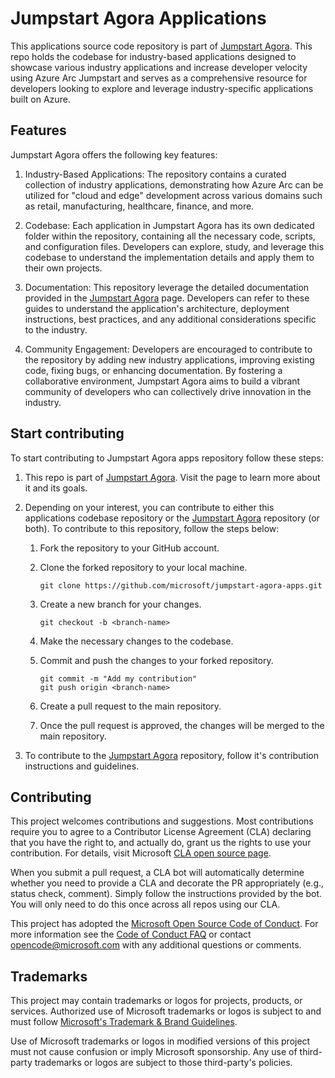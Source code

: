 # Jumpstart Agora Applications

This applications source code repository is part of [Jumpstart Agora](https://aka.ms/JumpstartAgora). This repo holds the codebase for industry-based applications designed to showcase various industry applications and increase developer velocity using Azure Arc Jumpstart and serves as a comprehensive resource for developers looking to explore and leverage industry-specific applications built on Azure.

## Features

Jumpstart Agora offers the following key features:

1. Industry-Based Applications: The repository contains a curated collection of industry applications, demonstrating how Azure Arc can be utilized for "cloud and edge" development across various domains such as retail, manufacturing, healthcare, finance, and more.

2. Codebase: Each application in Jumpstart Agora has its own dedicated folder within the repository, containing all the necessary code, scripts, and configuration files. Developers can explore, study, and leverage this codebase to understand the implementation details and apply them to their own projects.

3. Documentation: This repository leverage the detailed documentation provided in the [Jumpstart Agora](https://aka.ms/JumpstartAgora) page. Developers can refer to these guides to understand the application's architecture, deployment instructions, best practices, and any additional considerations specific to the industry.

4. Community Engagement: Developers are encouraged to contribute to the repository by adding new industry applications, improving existing code, fixing bugs, or enhancing documentation. By fostering a collaborative environment, Jumpstart Agora aims to build a vibrant community of developers who can collectively drive innovation in the industry.

## Start contributing

To start contributing to Jumpstart Agora apps repository follow these steps:

1. This repo is part of [Jumpstart Agora](https://aka.ms/JumpstartAgora). Visit the page to learn more about it and its goals.

2. Depending on your interest, you can contribute to either this applications codebase repository or the [Jumpstart Agora](https://aka.ms/JumpstartAgora) repository (or both). To contribute to this repository, follow the steps below:

    1. Fork the repository to your GitHub account.

    2. Clone the forked repository to your local machine.

        ```shell
        git clone https://github.com/microsoft/jumpstart-agora-apps.git
        ```

    3. Create a new branch for your changes.

        ```shell
        git checkout -b <branch-name>
        ```

    4. Make the necessary changes to the codebase.

    5. Commit and push the changes to your forked repository.

        ```shell
        git commit -m "Add my contribution"
        git push origin <branch-name>
        ```

    6. Create a pull request to the main repository.

    7. Once the pull request is approved, the changes will be merged to the main repository.

3. To contribute to the [Jumpstart Agora](https://aka.ms/JumpstartAgora) repository, follow it's contribution instructions and guidelines.

## Contributing

This project welcomes contributions and suggestions.  Most contributions require you to agree to a
Contributor License Agreement (CLA) declaring that you have the right to, and actually do, grant us
the rights to use your contribution. For details, visit Microsoft [CLA open source page](https://cla.opensource.microsoft.com).

When you submit a pull request, a CLA bot will automatically determine whether you need to provide
a CLA and decorate the PR appropriately (e.g., status check, comment). Simply follow the instructions
provided by the bot. You will only need to do this once across all repos using our CLA.

This project has adopted the [Microsoft Open Source Code of Conduct](https://opensource.microsoft.com/codeofconduct/).
For more information see the [Code of Conduct FAQ](https://opensource.microsoft.com/codeofconduct/faq/) or contact [opencode@microsoft.com](mailto:opencode@microsoft.com) with any additional questions or comments.

## Trademarks

This project may contain trademarks or logos for projects, products, or services. Authorized use of Microsoft trademarks or logos is subject to and must follow [Microsoft's Trademark & Brand Guidelines](https://www.microsoft.com/en-us/legal/intellectualproperty/trademarks/usage/general).

Use of Microsoft trademarks or logos in modified versions of this project must not cause confusion or imply Microsoft sponsorship. Any use of third-party trademarks or logos are subject to those third-party's policies.
